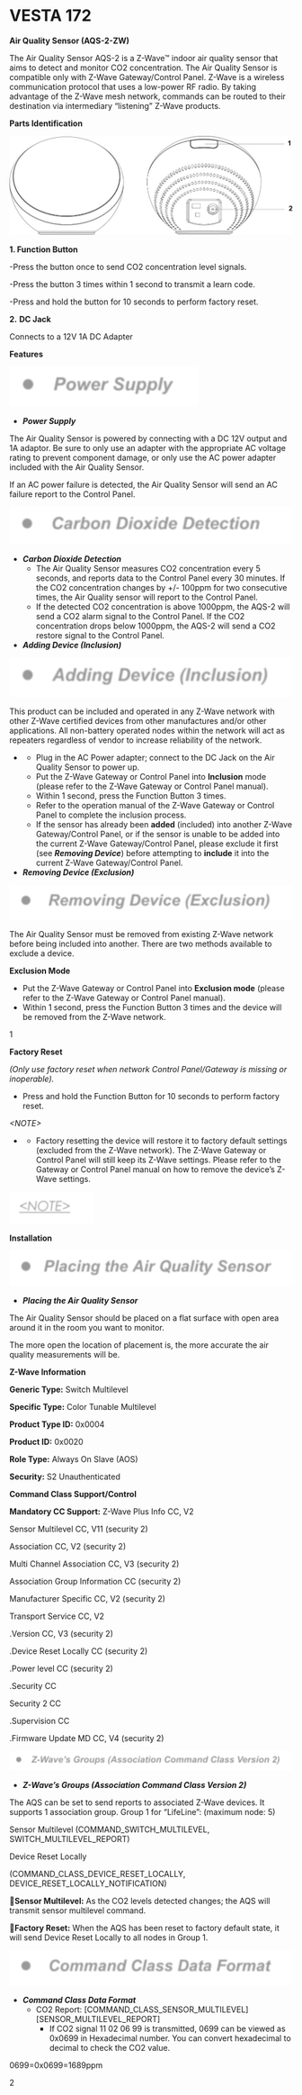 # VESTA 172

**Air Quality Sensor (AQS-2-ZW)**

The Air Quality Sensor AQS-2 is a Z-Wave™ indoor air quality sensor that aims to detect and monitor CO2 concentration. The Air Quality Sensor is compatible only with Z-Wave Gateway/Control Panel. Z-Wave is a wireless communication protocol that uses a low-power RF radio. By taking advantage of the Z-Wave mesh network, commands can be routed to their destination via intermediary “listening” Z-Wave products.

**Parts Identification**

![](<.gitbook/assets/0 (63).jpeg>)

**1. Function Button**

\-Press the button once to send CO2 concentration level signals.

\-Press the button 3 times within 1 second to transmit a learn code.

\-Press and hold the button for 10 seconds to perform factory reset.

**2.** **DC Jack**

Connects to a 12V 1A DC Adapter

**Features**

![](<.gitbook/assets/1 (54).png>)

* _**Power Supply**_

The Air Quality Sensor is powered by connecting with a DC 12V output and 1A adaptor. Be sure to only use an adapter with the appropriate AC voltage rating to prevent component damage, or only use the AC power adapter included with the Air Quality Sensor.

If an AC power failure is detected, the Air Quality Sensor will send an AC failure report to the Control Panel.

![](<.gitbook/assets/2 (59).png>)

* _**Carbon Dioxide Detection**_
  * The Air Quality Sensor measures CO2 concentration every 5 seconds, and reports data to the Control Panel every 30 minutes. If the CO2 concentration changes by +/- 100ppm for two consecutive times, the Air Quality sensor will report to the Control Panel.
  * If the detected CO2 concentration is above 1000ppm, the AQS-2 will send a CO2 alarm signal to the Control Panel. If the CO2 concentration drops below 1000ppm, the AQS-2 will send a CO2 restore signal to the Control Panel.
* _**Adding Device (Inclusion)**_

![](<.gitbook/assets/3 (60).png>)

This product can be included and operated in any Z-Wave network with other Z-Wave certified devices from other manufactures and/or other applications. All non-battery operated nodes within the network will act as repeaters regardless of vendor to increase reliability of the network.

*
  * Plug in the AC Power adapter; connect to the DC Jack on the Air Quality Sensor to power up.
  * Put the Z-Wave Gateway or Control Panel into **Inclusion** mode (please refer to the Z-Wave Gateway or Control Panel manual).
  * Within 1 second, press the Function Button 3 times.
  * Refer to the operation manual of the Z-Wave Gateway or Control Panel to complete the inclusion process.
  * If the sensor has already been **added** (included) into another Z-Wave Gateway/Control Panel, or if the sensor is unable to be added into the current Z-Wave Gateway/Control Panel, please exclude it first (see _**Removing Device**_) before attempting to **include** it into the current Z-Wave Gateway/Control Panel.
* _**Removing Device (Exclusion)**_

![](<.gitbook/assets/4 (59).png>)

The Air Quality Sensor must be removed from existing Z-Wave network before being included into another. There are two methods available to exclude a device.

**Exclusion Mode**

* Put the Z-Wave Gateway or Control Panel into **Exclusion mode** (please refer to the Z-Wave Gateway or Control Panel manual).
* Within 1 second, press the Function Button 3 times and the device will be removed from the Z-Wave network.

1

**Factory Reset**

_(Only use factory reset when network Control Panel/Gateway is missing or inoperable)._

* Press and hold the Function Button for 10 seconds to perform factory reset.

_\<NOTE>_

*
  * Factory resetting the device will restore it to factory default settings (excluded from the Z-Wave network). The Z-Wave Gateway or Control Panel will still keep its Z-Wave settings. Please refer to the Gateway or Control Panel manual on how to remove the device’s Z-Wave settings.

![](<.gitbook/assets/5 (59).png>)

**Installation**

![](<.gitbook/assets/6 (40).png>)

* _**Placing the Air Quality Sensor**_

The Air Quality Sensor should be placed on a flat surface with open area around it in the room you want to monitor.

The more open the location of placement is, the more accurate the air quality measurements will be.

**Z-Wave Information**

**Generic Type:** Switch Multilevel

**Specific Type:** Color Tunable Multilevel

**Product Type ID:** 0x0004

**Product ID:** 0x0020

**Role Type:** Always On Slave (AOS)

**Security:** S2 Unauthenticated

**Command Class Support/Control**

**Mandatory CC Support:** Z-Wave Plus Info CC, V2

Sensor Multilevel CC, V11 (security 2)

Association CC, V2 (security 2)

Multi Channel Association CC, V3 (security 2)

Association Group Information CC (security 2)

Manufacturer Specific CC, V2 (security 2)

Transport Service CC, V2

.Version CC, V3 (security 2)

.Device Reset Locally CC (security 2)

.Power level CC (security 2)

.Security CC

Security 2 CC

.Supervision CC

.Firmware Update MD CC, V4 (security 2)

![](<.gitbook/assets/7 (34).png>)

* _**Z-Wave’s Groups (Association Command Class Version 2)**_

The AQS can be set to send reports to associated Z-Wave devices. It supports 1 association group. Group 1 for “LifeLine”: (maximum node: 5)

Sensor Multilevel (COMMAND\_SWITCH\_MULTILEVEL, SWITCH\_MULTILEVEL\_REPORT)

Device Reset Locally

(COMMAND\_CLASS\_DEVICE\_RESET\_LOCALLY, DEVICE\_RESET\_LOCALLY\_NOTIFICATION)

**Sensor Multilevel:** As the CO2 levels detected changes; the AQS will transmit sensor multilevel command.

**Factory Reset:** When the AQS has been reset to factory default state, it will send Device Reset Locally to all nodes in Group 1.

![](<.gitbook/assets/8 (37).png>)

* _**Command Class Data Format**_
  * CO2 Report: \[COMMAND\_CLASS\_SENSOR\_MULTILEVEL] \[SENSOR\_MULTILEVEL\_REPORT]
    * If CO2 signal 11 02 06 99 is transmitted, 0699 can be viewed as 0x0699 in Hexadecimal number. You can convert hexadecimal to decimal to check the CO2 value.

0699=0x0699=1689ppm

2
